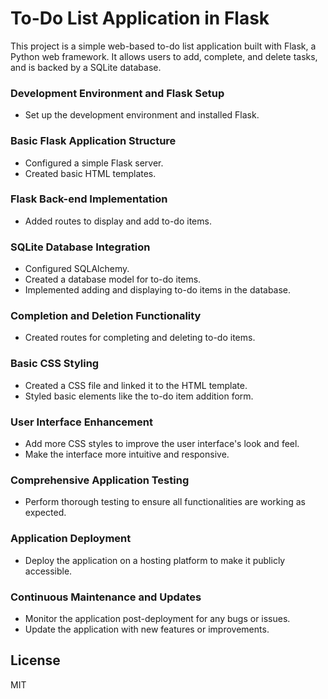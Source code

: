 # To-Do List Application in Flask

This project is a simple web-based to-do list application built with Flask, a Python web framework. It allows users to add, complete, and delete tasks, and is backed by a SQLite database.

### Development Environment and Flask Setup
- Set up the development environment and installed Flask.

### Basic Flask Application Structure
- Configured a simple Flask server.
- Created basic HTML templates.

### Flask Back-end Implementation
- Added routes to display and add to-do items.

### SQLite Database Integration
- Configured SQLAlchemy.
- Created a database model for to-do items.
- Implemented adding and displaying to-do items in the database.

### Completion and Deletion Functionality
- Created routes for completing and deleting to-do items.

### Basic CSS Styling
- Created a CSS file and linked it to the HTML template.
- Styled basic elements like the to-do item addition form.

### User Interface Enhancement
- Add more CSS styles to improve the user interface's look and feel.
- Make the interface more intuitive and responsive.

### Comprehensive Application Testing
- Perform thorough testing to ensure all functionalities are working as expected.

### Application Deployment
- Deploy the application on a hosting platform to make it publicly accessible.

### Continuous Maintenance and Updates
- Monitor the application post-deployment for any bugs or issues.
- Update the application with new features or improvements.

## License

MIT

